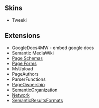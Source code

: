 ## Skins
* Tweeki

## Extensions

* GoogleDocs4MW - embed google docs
* Semantic MediaWiki
* [Page Schemas](https://www.mediawiki.org/wiki/Extension:Page_Schemas)
* [Page Forms](https://www.mediawiki.org/wiki/Extension:Page_Forms)
* MsUpload
* PageAuthors
* ParserFunctions
* [PageOwnership](https://www.mediawiki.org/wiki/Extension:PageOwnership)
* [SemanticOrganization](https://semorg.kollabor.at/wiki/Installation)
* [Network](https://github.com/ProfessionalWiki/Network/blob/master/README.md#network)
* [SemanticResultsFormats](https://www.semantic-mediawiki.org/wiki/Extension:Semantic_Result_Formats/Installation)